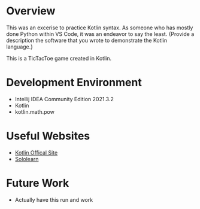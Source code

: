 # Overview

This was an excerise to practice Kotlin syntax. As someone who has mostly done Python within VS Code, it was an endeavor to say the least.
{Provide a description the software that you wrote to demonstrate the Kotlin language.}

This is a TicTacToe game created in Kotlin.


# Development Environment

- Intellij IDEA Community Edition 2021.3.2
- Kotlin
- kotlin.math.pow


# Useful Websites

* [Kotlin Offical Site](https://kotlinlang.org/)
* [Sololearn](https://www.sololearn.com/)

# Future Work

* Actually have this run and work

